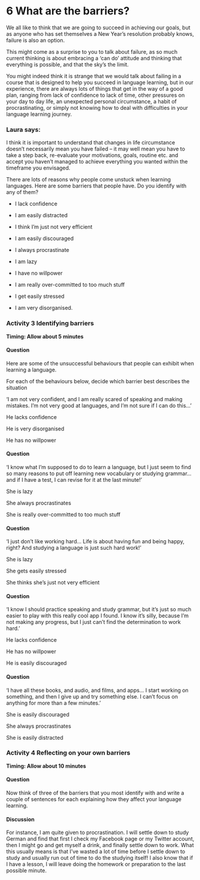 # 6 What are the barriers?


We all like to think that we are going to succeed in achieving our goals, but as anyone who has set themselves a New Year’s resolution probably knows, failure is also an option.

This might come as a surprise to you to talk about failure, as so much current thinking is about embracing a ‘can do’ attitude and thinking that everything is possible, and that the sky’s the limit.

You might indeed think it is strange that we would talk about failing in a course that is designed to help you succeed in language learning, but in our experience, there are always lots of things that get in the way of a good plan, ranging from lack of confidence to lack of time, other pressures on your day to day life, an unexpected personal circumstance, a habit of procrastinating, or simply not knowing how to deal with difficulties in your language learning journey.


### Laura says:

I think it is important to understand that changes in life circumstance doesn’t necessarily mean you have failed – it may well mean you have to take a step back, re-evaluate your motivations, goals, routine etc. and accept you haven’t managed to achieve everything you wanted within the timeframe you envisaged.



There are lots of reasons why people come unstuck when learning languages. Here are some barriers that people have. Do you identify with any of them?

* I lack confidence

* I am easily distracted

* I think I’m just not very efficient

* I am easily discouraged

* I always procrastinate

* I am lazy

* I have no willpower

* I am really over-committed to too much stuff

* I get easily stressed

* I am very disorganised.


### Activity 3 Identifying barriers 
__Timing: Allow about 5 minutes__


#### Question

Here are some of the unsuccessful behaviours that people can exhibit when learning a language.

For each of the behaviours below, decide which barrier best describes the situation

‘I am not very confident, and I am really scared of speaking and making mistakes. I’m not very good at languages, and I’m not sure if I can do this…’

He lacks confidence

He is very disorganised

He has no willpower


#### Question

‘I know what I’m supposed to do to learn a language, but I just seem to find so many reasons to put off learning new vocabulary or studying grammar… and if I have a test, I can revise for it at the last minute!’

She is lazy

She always procrastinates

She is really over-committed to too much stuff


#### Question

‘I just don’t like working hard… Life is about having fun and being happy, right? And studying a language is just such hard work!’

She is lazy

She gets easily stressed

She thinks she’s just not very efficient


#### Question

‘I know I should practice speaking and study grammar, but it’s just so much easier to play with this really cool app I found. I know it’s silly, because I’m not making any progress, but I just can’t find the determination to work hard.’

He lacks confidence

He has no willpower

He is easily discouraged


#### Question

‘I have all these books, and audio, and films, and apps… I start working on something, and then I give up and try something else. I can’t focus on anything for more than a few minutes.’

She is easily discouraged

She always procrastinates

She is easily distracted




### Activity 4 Reflecting on your own barriers 
__Timing: Allow about 10 minutes__


#### Question

Now think of three of the barriers that you most identify with and write a couple of sentences for each explaining how they affect your language learning.


#### Discussion

For instance, I am quite given to procrastination. I will settle down to study German and find that first I check my Facebook page or my Twitter account, then I might go and get myself a drink, and finally settle down to work. What this usually means is that I’ve wasted a lot of time before I settle down to study and usually run out of time to do the studying itself! I also know that if I have a lesson, I will leave doing the homework or preparation to the last possible minute.  



